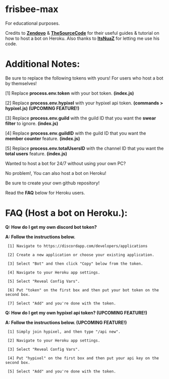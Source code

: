 # frisbee-max
For educational purposes.

Credits to [**Zendovo**](https://github.com/Zendovo) & [**TheSourceCode**](https://github.com/The-SourceCode) for their useful guides & tutorial on how to host a bot on Heroku.
Also thanks to [**ItsNuaZ**](https://github.com/ItsNuaZ) for letting me use his code.

# Additional Notes:
Be sure to replace the following tokens with yours!
For users who host a bot by themselves!

[1] Replace **process.env.token** with your bot token. **(index.js)**

[2] Replace **process.env.hypixel** with your hypixel api token. **(commands > hypixel.js) (UPCOMING FEATURE!)**

[3] Replace **process.env.guild** with the guild ID that you want the **swear filter** to ignore. **(index.js)**

[4] Replace **process.env.guildID** with the guild ID that you want the **member counter** feature. **(index.js)**

[5] Replace **process.env.totalUsersID** with the channel ID that you want the **total users** feature. **(index.js)**

Wanted to host a bot for 24/7 without using your own PC?

No problem!, You can also host a bot on Heroku!

Be sure to create your own github repository!

Read the **FAQ** below for Heroku users.

# FAQ (Host a bot on Heroku.):
**Q: How do I get my own discord bot token?**

**A: Follow the instructions below.**

     [1] Navigate to https://discordapp.com/developers/applications
     
     [2] Create a new application or choose your existing application.
     
     [3] Select "Bot" and then click "Copy" below from the token.
     
     [4] Navigate to your Heroku app settings.
     
     [5] Select "Reveal Config Vars".
     
     [6] Put "token" on the first box and then put your bot token on the second box.
     
     [7] Select "Add" and you're done with the token.
     
**Q: How do I get my own hypixel api token? (UPCOMING FEATURE!)**

**A: Follow the instructions below. (UPCOMING FEATURE!)**

     [1] Simply join hypixel, and then type "/api new".
     
     [2] Navigate to your Heroku app settings.
     
     [3] Select "Reveal Config Vars".
     
     [4] Put "hypixel" on the first box and then put your api key on the second box.
     
     [5] Select "Add" and you're done with the token.
